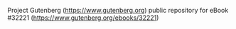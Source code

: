 Project Gutenberg (https://www.gutenberg.org) public repository for eBook #32221 (https://www.gutenberg.org/ebooks/32221)
